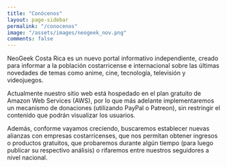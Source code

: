```yaml
---
title: "Conócenos"
layout: page-sidebar
permalink: "/conocenos"
image: "/assets/images/neogeek_nov.png"
comments: false
---
```

NeoGeek Costa Rica es un nuevo portal informativo independiente, creado para informar a la población costarricense e internacional sobre las últimas novedades de temas como anime, cine, tecnología, televisión y videojuegos.

Actualmente nuestro sitio web está hospedado en el plan gratuito de Amazon Web Services (AWS), por lo que más adelante implementaremos un mecanismo de donaciones (utilizando PayPal o Patreon), sin restringir el contenido que podrán visualizar los usuarios.

Además, conforme vayamos creciendo, buscaremos establecer nuevas alianzas con empresas costarricenses, que nos permitan obtener ingresos o productos gratuitos, que probaremos durante algún tiempo (para luego publicar su respectivo análisis) o rifaremos entre nuestros seguidores a nivel nacional.